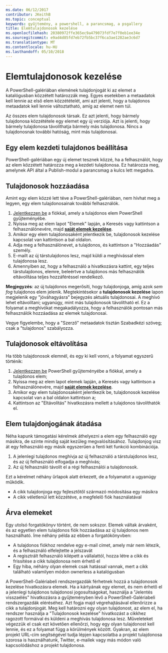 ```yaml
---
ms.date: 06/12/2017
contributor: JKeithB
ms.topic: conceptual
keywords: gyűjtemény, a powershell, a parancsmag, a psgallery
title: Elemtulajdonosok kezelése
ms.openlocfilehash: 20380972ffe365ec9a479073fdf7e7f0eb1ee34e
ms.sourcegitcommit: e9ad4d85fd7eb72fb5bc37f6ca3ae1282ae3c6d7
ms.translationtype: MT
ms.contentlocale: hu-HU
ms.lasthandoff: 05/10/2018
---
```

# <a name="managing-item-owners"></a>Elemtulajdonosok kezelése

A PowerShell-galériában elemének tulajdonjogát ki az elemet a katalógusban közzétett határozzák meg.
Egyes esetekben a metaadatok kell lennie az első elem közzétételét, ami azt jelenti, hogy a tulajdonos metaadatok kell lennie változtatható, amíg az elemet nem túl.

Az összes elem tulajdonosok társak.
Ez azt jelenti, hogy bármely tulajdonosa közzététele egy elemet egy új verziója. Azt is jelenti, hogy bármely tulajdonosa távolíthatja bármely más tulajdonosa.
Nincs a tulajdonosnak további hatóság, mint más tulajdonosai.

## <a name="setting-an-items-initial-owner"></a>Egy elem kezdeti tulajdonos beállítása

PowerShell-galériában egy új elemet tesznek közzé, ha a felhasználót, hogy az elem közzétett határozza meg a kezdeti tulajdonosa. Ez határozza meg, amelynek API által a Publish-modul a parancsmag a kulcs lett megadva.

## <a name="adding-owners"></a>Tulajdonosok hozzáadása

Amint egy elem közzé lett téve a PowerShell-galériában, nem hívhat meg a legyen, egy elem tulajdonosainak további felhasználók.

1. [Jelentkezzen be](https://powershellgallery.com/users/account/LogOn) a fiókkal, amely a tulajdonos elem PowerShell gyűjteményébe.
2. Nyissa meg az elem lapot "Elemek" lapján, a Keresés vagy kattintson a felhasználónevére, majd [ **saját elemek kezelése**](https://www.powershellgallery.com/account/Packages).
3. Amikor egy elem tulajdonosaként jelentkezik be, tulajdonosok kezelése kapcsolat van kattintson a bal oldalon.
4. Adja meg a felhasználónevet, a tulajdonos, és kattintson a "Hozzáadás" személy.
5. E-mailt az új társtulajdonos lesz, majd küldi a meghívással elem tulajdonosa lesz.
6. Amennyiben az, hogy a felhasználó a hivatkozásra kattint, egy teljes társtulajdonos, elemre, beleértve a tulajdonos más felhasználók eltávolítása teljes hozzáféréssel rendelkező.

**Megjegyzés**: az új tulajdonos megerősíti, hogy tulajdonjoga, amíg azok *sem fog* tulajdonos elem jelenik.
Megtekintésekor a **tulajdonosok kezelése** lapon megjelenik egy "jóváhagyásra" bejegyzés aktuális tulajdonosai.
A meghívó lehet eltávolítani; ugyanúgy, mint más tulajdonosok távolítható el.
Ez a folyamat a meghívókat megakadályozza, hogy a felhasználók pontosan más felhasználók hozzáadása az elemek tulajdonosai.

Vegye figyelembe, hogy a "Szerző" metaadatok tisztán Szabadkézi szöveg; csak a "tulajdonos" szabályozza.


## <a name="removing-owners"></a>Tulajdonosok eltávolítása

Ha több tulajdonosok elemnél, és egy ki kell vonni, a folyamat egyszerű történik:

1. [Jelentkezzen be](https://powershellgallery.com/users/account/LogOn) PowerShell gyűjteményébe a fiókkal, amely a tulajdonos elem;
2. Nyissa meg az elem lapot elemek lapján, a Keresés vagy kattintson a felhasználónevére, majd [ **saját elemek kezelése**](https://www.powershellgallery.com/account/Packages).
3. Amikor egy elem tulajdonosaként jelentkezik be, tulajdonosok kezelése kapcsolat van a bal oldalon kattintson a;
4. Kattintson az "Eltávolítás" hivatkozásra mellett a tulajdonos távolíthatók el.



## <a name="transferring-item-ownership"></a>Elem tulajdonjogának átadása

Néha kapunk támogatási kérelmek áthelyezni a elem egy felhasználó egy másikra, de szinte mindig saját kezűleg megvalósításához.
Tulajdonjog visz át egy felhasználó egy másik egyszerűen a fenti két funkció kombinációja.

1. A jelenlegi tulajdonos meghívja az új felhasználó a társtulajdonos lesz, és az új felhasználó elfogadja a meghívás;
2. Az új felhasználó távolít el a régi felhasználói a tulajdonosok.

Ezt a kérelmet néhány űrlapok alatt érkezett, de a folyamatot a ugyanúgy működik.

- A cikk tulajdonjoga egy fejlesztőtől származó módosítása egy másikra
- A cikk véletlenül lett közzétéve, a megfelelő fiók használatával


## <a name="orphaned-items"></a>Árva elemeket

Egy utolsó forgatókönyv történt, de nem sokszor.
Elemek váltak árvaként, és az egyetlen elem tulajdonos fiók hozzáadása az új tulajdonos nem használható.
Íme néhány példa az ebben a forgatókönyvben:

- A tulajdonos fiókhoz rendelve egy e-mail címet, amely már nem létezik, és a felhasználó elfelejtette a jelszavát
- A regisztrált felhasználó kilépett a vállalattól, hozza létre a cikk és frissítése a cikk tulajdonosa nem érhető el
- Egy hiba, néhány olyan elemek csak hatással vannak, mert a cikk található valamilyen módon ownerless a katalógusban

A PowerShell-Galériabeli rendszergazdák férhetnek hozzá a tulajdonosok kezelése hivatkozásra elemek.
Ha a kártyának egy elemet, és nem érhető el a jelenlegi tulajdonos tulajdonosi jogosultságokat, használja a "Jelentés visszaélés" hivatkozásra a gyűjteményben lévő a PowerShell-Galériabeli rendszergazdák eléréséhez.
Azt fogja majd végrehajtásával ellenőrizze a cikk a tulajdonjogát.
Meg kell határozni egy olyan tulajdonost, az elem el, ha rendszer használja a "Tulajdonosok kezelése" hivatkozást a cikkhez ragozott formáival és küldeni a meghívás tulajdonosa lesz.
Műveleteket végezzük el csak ezt követően ellenőrzi, hogy egy olyan tulajdonost kell lennie, és ez a folyamat függ a körülmények között.
Gyakran, az elem projekt URL-cím segítségével tudja lépjen kapcsolatba a projekt tulajdonosa szorosa is használhatunk, Twitter, e-mailek vagy más módon való kapcsolódáshoz a projekt tulajdonosa.